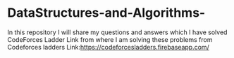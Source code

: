 # DataStructures-and-Algorithms-
In this repository I will share my questions and answers which I have solved
CodeForces Ladder Link from where I am solving these problems from Codeforces ladders Link:https://codeforcesladders.firebaseapp.com/
